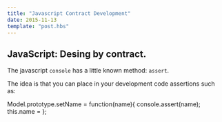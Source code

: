 ```yaml
---
title: "Javascript Contract Development"
date: 2015-11-13
template: "post.hbs"
---
```



## JavaScript: Desing by contract.

The javascript `console` has a little known method: `assert`.

The idea is that you can place in your development code assertions such as:

Model.prototype.setName = function(name){
    console.assert(name);
    this.name =
};
